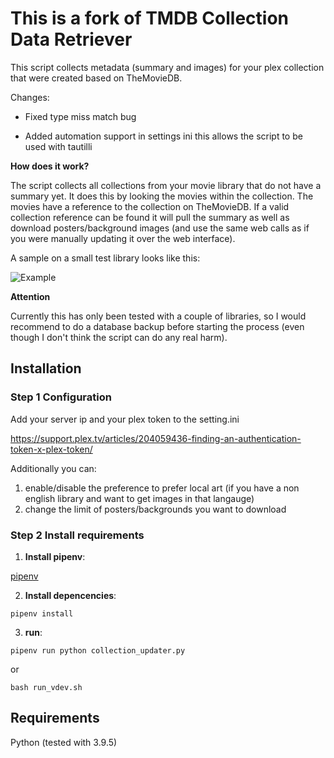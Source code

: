 # This is a fork of TMDB Collection Data Retriever

This script collects metadata (summary and images) for your plex collection that were created based on TheMovieDB.

Changes:

  - Fixed type miss match bug

  - Added automation support in settings ini this allows the 
  script to be used with tautilli

**How does it work?**

The script collects all collections from your movie library that do not have a summary yet. It does this by looking the movies within the collection. The movies have a reference to the collection on TheMovieDB. If a valid collection reference can be found it will pull the summary as well as download posters/background images (and use the same web calls as if you were manually updating it over the web interface).

A sample on a small test library looks like this:

![Example](example.jpg)

**Attention**

Currently this has only been tested with a couple of libraries, so I would recommend to do a database backup before starting the process (even though I don't think the script can do any real harm).

## Installation

### Step 1 Configuration

Add your server ip and your plex token to the setting.ini

https://support.plex.tv/articles/204059436-finding-an-authentication-token-x-plex-token/

Additionally you can:
1. enable/disable the preference to prefer local art (if you have a non english library and want to get images in that langauge)
2. change the limit of posters/backgrounds you want to download

### Step 2 Install requirements

1.  **Install pipenv**:

[pipenv](https://pipenv.pypa.io/en/latest/)

2. **Install depencencies**:

`pipenv install`


3.  **run**:

`pipenv run python collection_updater.py`

or

`bash run_vdev.sh`

## Requirements

Python (tested with 3.9.5)
